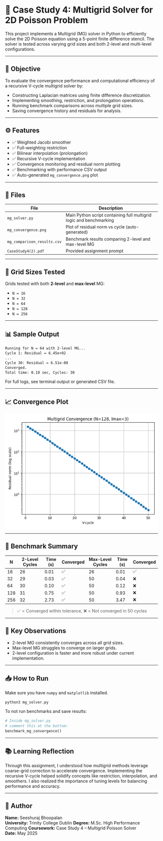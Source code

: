 
# 🧮 Case Study 4: Multigrid Solver for 2D Poisson Problem

This project implements a Multigrid (MG) solver in Python to efficiently solve the 2D Poisson equation using a 5-point finite difference stencil. The solver is tested across varying grid sizes and both 2-level and multi-level configurations.

---

## 📌 Objective

To evaluate the convergence performance and computational efficiency of a recursive V-cycle multigrid solver by:
- Constructing Laplacian matrices using finite difference discretization.
- Implementing smoothing, restriction, and prolongation operations.
- Running benchmark comparisons across multiple grid sizes.
- Saving convergence history and residuals for analysis.

---

## ⚙️ Features

- ✅ Weighted Jacobi smoother  
- ✅ Full-weighting restriction  
- ✅ Bilinear interpolation (prolongation)  
- ✅ Recursive V-cycle implementation  
- ✅ Convergence monitoring and residual norm plotting  
- ✅ Benchmarking with performance CSV output  
- ✅ Auto-generated `mg_convergence.png` plot

---

## 📁 Files

| File | Description |
|------|-------------|
| `mg_solver.py` | Main Python script containing full multigrid logic and benchmarking |
| `mg_convergence.png` | Plot of residual norm vs cycle (auto-generated) |
| `mg_comparison_results.csv` | Benchmark results comparing 2-level and max-level MG |
| `CaseStudy4(2).pdf` | Provided assignment prompt |

---

## 🔢 Grid Sizes Tested

Grids tested with both **2-level** and **max-level** MG:
- `N = 16`
- `N = 32`
- `N = 64`
- `N = 128`
- `N = 256`

---

## 📊 Sample Output

```
Running for N = 64 with 2-level MG...
Cycle 1: Residual = 6.45e+02
...
Cycle 30: Residual = 6.51e-08
Converged.
Total time: 0.10 sec, Cycles: 30
```

For full logs, see terminal output or generated CSV file.

---

## 📈 Convergence Plot

![Multigrid Convergence](mg_convergence.png)

---

## 📑 Benchmark Summary

| N    | 2-Level Cycles | Time (s) | Converged | Max-Level Cycles | Time (s) | Converged |
|------|----------------|----------|-----------|------------------|----------|-----------|
| 16   | 26             | 0.01     | ✅         | 26               | 0.01     | ✅         |
| 32   | 29             | 0.03     | ✅         | 50               | 0.04     | ❌         |
| 64   | 30             | 0.10     | ✅         | 50               | 0.12     | ❌         |
| 128  | 31             | 0.75     | ✅         | 50               | 0.93     | ❌         |
| 256  | 32             | 2.73     | ✅         | 50               | 3.47     | ❌         |

> ✅ = Converged within tolerance, ❌ = Not converged in 50 cycles

---

## 📌 Key Observations

- 2-level MG consistently converges across all grid sizes.
- Max-level MG struggles to converge on larger grids.
- 2-level configuration is faster and more robust under current implementation.

---

## 📥 How to Run

Make sure you have `numpy` and `matplotlib` installed.

```bash
python3 mg_solver.py
```

To not run benchmarks and save results:

```python
# Inside mg_solver.py
# comment this at the bottom:
benchmark_mg_convergence()
```

---

## 📚 Learning Reflection

Through this assignment, I understood how multigrid methods leverage coarse-grid correction to accelerate convergence. Implementing the recursive V-cycle helped solidify concepts like restriction, interpolation, and smoothers. I also realized the importance of tuning levels for balancing performance and accuracy.

---

## 🔗 Author

**Name:** Seeshuraj Bhoopalan  
**University:** Trinity College Dublin 
**Degree:** M.Sc. High Performance Computing
**Coursework:** Case Study 4 – Multigrid Poisson Solver  
**Date:** May 2025  
